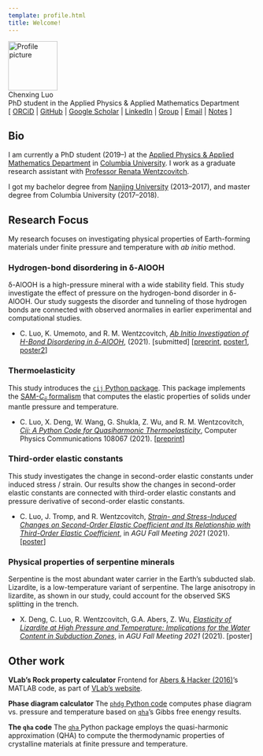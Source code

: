 ```yaml
---
template: profile.html
title: Welcome!
---
```


<div id="front" class="rounded">
    <img src="res/profile-thumb.jpg" class="rounded" alt="Profile picture" width="100">
    <div class="name">Chenxing Luo</div>
    <div class="description">PhD student in the Applied Physics & Applied Mathematics Department</div>
    <div class="link">[ <a href="https://orcid.org/0000-0003-4116-6851">ORCiD</a>
        | <a href="https://github.com/chazeon">GitHub</a>
        | <a href="https://scholar.google.com/citations?user=iMefCXUAAAAJ">Google Scholar</a>
        | <a href="https://www.linkedin.com/in/chenxing-luo/">LinkedIn</a>
        | <a href="http://www.mineralscloud.com/people">Group</a>
        | <a href="mailto:cl3658@columbia.edu">Email</a>
        | <a href="notes/">Notes</a>
        ]</div>
</div>
<div class="clearfix"></div>

## Bio

I am currently a PhD student (2019–) at the [Applied Physics & Applied Mathematics Department](https://www.apam.columbia.edu/) in [Columbia University](https://www.columbia.edu/). I work as a graduate research assistant with [Professor Renata Wentzcovitch](https://www.apam.columbia.edu/faculty/renata-wentzcovitch).

I got my bachelor degree from [Nanjing University](http://www.nju.edu.cn/) (2013–2017), and master degree from Columbia University (2017–2018).

## Research Focus

My research focuses on investigating physical properties of Earth-forming materials under finite pressure and temperature with *ab initio* method.

###  Hydrogen-bond disordering in δ-AlOOH

δ-AlOOH is a high-pressure mineral with a wide stability field. This study investigate the effect of pressure on the hydrogen-bond disorder in δ-AlOOH. Our study suggests the disorder and tunneling of those hydrogen bonds are connected with observed anormalies in earlier experimental and computational studies.

- C. Luo, K. Umemoto, and R. M. Wentzcovitch, [*Ab Initio Investigation of H-Bond Disordering in δ-AlOOH*](https://arxiv.org/abs/2112.11369), (2021). [submitted] [[preprint](https://arxiv.org/abs/2112.11369), [poster1](files/agu19-alooh.pdf), [poster2](files/esw21-alooh.pdf)]

### Thermoelasticity

This study introduces the [`cij`  Python package](https://github.com/MineralsCloud/cij). This package implements the [SAM-*C<sub>ij</sub>* formalism](https://doi.org/10.1103/PhysRevB.83.184115) that computes the elastic properties of solids under mantle pressure and temperature.

- C. Luo, X. Deng, W. Wang, G. Shukla, Z. Wu, and R. M. Wentzcovitch, [*Cij: A Python Code for Quasiharmonic Thermoelasticity*](https://doi.org/10.1016/j.cpc.2021.108067), Computer Physics Communications 108067 (2021). [[preprint](https://arxiv.org/abs/2101.12596)]

### Third-order elastic constants

This study investigates the change in second-order elastic constants under induced stress / strain. Our results show the changes in second-order elastic constants are connected with third-order elastic constants and pressure derivative of second-order elastic constants.

- C. Luo, J. Tromp, and R. Wentzcovitch, [*Strain- and Stress-Induced Changes on Second-Order Elastic Coefficient and Its Relationship with Third-Order Elastic Coefficient*](https://agu.confex.com/agu/fm21/meetingapp.cgi/Paper/898808), in *AGU Fall Meeting 2021* (2021). [[poster](files/agu21-toec.pdf)]

### Physical properties of serpentine minerals

Serpentine is the most abundant water carrier in the Earth’s subducted slab. Lizardite, is a low-temperature variant of serpentine. The large anisotropy in lizardite, as shown in our study, could account for the observed SKS splitting in the trench.

- X. Deng, C. Luo, R. Wentzcovitch, G.A. Abers, Z. Wu, [*Elasticity of Lizardite at High Pressure and Temperature: Implications for the Water Content in Subduction Zones*](https://agu.confex.com/agu/fm21/meetingapp.cgi/Paper/934164), in *AGU Fall Meeting 2021* (2021). [poster]

## Other work

<b class="header">VLab’s Rock property calculator</b> Frontend for [Abers & Hacker (2016)]( https://doi.org/10.1002/2015GC006171)’s MATLAB code, as part of [VLab’s website](http://www.mineralscloud.com/gridsphere/jsp/abershacker/index.jsp).

<b class="header">Phase diagram calculator</b> The [`phdg` Python code](https://github.com/MineralsCloud/phdg) computes phase diagram vs. pressure and temperature based on [`qha`](https://github.com/MineralsCloud/qha)’s Gibbs free enengy results.

<b class="header">The `qha` code</b> The [`qha` ](https://github.com/MineralsCloud/qha) Python package employs the quasi-harmonic approximation (QHA) to compute the thermodynamic properties of crystalline materials at finite pressure and temperature.

